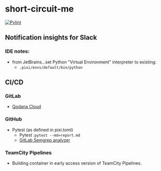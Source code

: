 # short-circuit-me

[![Pylint](https://github.com/johndutchover/short-circuit-me/actions/workflows/test.yml/badge.svg)](https://github.com/johndutchover/short-circuit-me/actions/workflows/test.yml)

## Notification insights for Slack

### IDE notes:

- from JetBrains...set Python "Virtual Environment" interpreter to existing:
  - `.pixi/envs/default/bin/python`

## CI/CD

### GitLab
- [Qodana Cloud](https://www.jetbrains.com/help/qodana/cloud-about.html)

### GitHub
- Pytest (as defined in pixi.toml)
  - Pytest :`pytest --md=report.md`
  - [GitLab Semgrep analyzer](https://gitlab.com/gitlab-org/security-products/analyzers/semgrep)

### TeamCity Pipelines
- Building container in early access version of TeamCity Pipelines.
